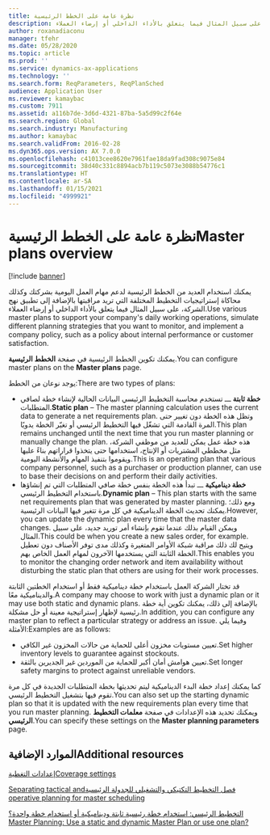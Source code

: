 ```yaml
---
title: نظرة عامة على الخطط الرئيسية
description: يمكنك استخدام العديد من الخطط الرئيسية لدعم مهام العمل اليومية بشركتك وكذلك محاكاة إستراتيجيات التخطيط المختلفة التي تريد مراقبتها بالإضافة إلى تطبيق نهج الشركة، على سبيل المثال فيما يتعلق بالأداء الداخلي أو إرضاء العملاء.
author: roxanadiaconu
manager: tfehr
ms.date: 05/28/2020
ms.topic: article
ms.prod: ''
ms.service: dynamics-ax-applications
ms.technology: ''
ms.search.form: ReqParameters, ReqPlanSched
audience: Application User
ms.reviewer: kamaybac
ms.custom: 7911
ms.assetid: a116b7de-3d6d-4321-87ba-5a5d99c2f64e
ms.search.region: Global
ms.search.industry: Manufacturing
ms.author: kamaybac
ms.search.validFrom: 2016-02-28
ms.dyn365.ops.version: AX 7.0.0
ms.openlocfilehash: c41013cee8620e7961fae18da9fad308c9075e84
ms.sourcegitcommit: 38d40c331c8894acb7b119c5073e3088b54776c1
ms.translationtype: HT
ms.contentlocale: ar-SA
ms.lasthandoff: 01/15/2021
ms.locfileid: "4999921"
---
```

# <a name="master-plans-overview"></a><span data-ttu-id="187c9-103">نظرة عامة على الخطط الرئيسية</span><span class="sxs-lookup"><span data-stu-id="187c9-103">Master plans overview</span></span>

[!include [banner](../includes/banner.md)]

<span data-ttu-id="187c9-104">يمكنك استخدام العديد من الخطط الرئيسية لدعم مهام العمل اليومية بشركتك وكذلك محاكاة إستراتيجيات التخطيط المختلفة التي تريد مراقبتها بالإضافة إلى تطبيق نهج الشركة، على سبيل المثال فيما يتعلق بالأداء الداخلي أو إرضاء العملاء.</span><span class="sxs-lookup"><span data-stu-id="187c9-104">Use various master plans to support your company's daily working operations, simulate different planning strategies that you want to monitor, and implement a company policy, such as a policy about internal performance or customer satisfaction.</span></span> 

<span data-ttu-id="187c9-105">يمكنك تكوين الخطط الرئيسية في صفحة **الخطط الرئيسية**.</span><span class="sxs-lookup"><span data-stu-id="187c9-105">You can configure master plans on the **Master plans** page.</span></span>

<span data-ttu-id="187c9-106">يوجد نوعان من الخطط:</span><span class="sxs-lookup"><span data-stu-id="187c9-106">There are two types of plans:</span></span>
-   <span data-ttu-id="187c9-107">**خطة ثابتة** ـــ تستخدم محاسبة التخطيط الرئيسي البيانات الحالية لإنشاء خطة لصافي المتطلبات.</span><span class="sxs-lookup"><span data-stu-id="187c9-107">**Static plan** – The master planning calculation uses the current data to generate a net requirements plan.</span></span> <span data-ttu-id="187c9-108">وتظل هذه الخطة دون تغيير حتى المرة القادمة التي تشغّل فيها التخطيط الرئيسي أو تغيّر الخطة يدويًا.</span><span class="sxs-lookup"><span data-stu-id="187c9-108">This plan remains unchanged until the next time that you run master planning or manually change the plan.</span></span> <span data-ttu-id="187c9-109">هذه خطة عمل يمكن للعديد من موظفي الشركة، مثل مخططي المشتريات أو الإنتاج، استخدامها حتى يتخذوا قراراتهم بناءً عليها ويقوموا بتنفيذ المهام والأنشطة اليومية.</span><span class="sxs-lookup"><span data-stu-id="187c9-109">This is an operating plan that various company personnel, such as a purchaser or production planner, can use to base their decisions on and perform their daily activities.</span></span>
-   <span data-ttu-id="187c9-110">**خطة ديناميكية** ـــ تبدأ هذه الخطة بنفس خطة صافي المتطلبات التي تم إنشاؤها باستخدام التخطيط الرئيسي.</span><span class="sxs-lookup"><span data-stu-id="187c9-110">**Dynamic plan** – This plan starts with the same net requirements plan that was generated by master planning.</span></span> <span data-ttu-id="187c9-111">ومع ذلك؛ يمكنك تحديث الخطة الديناميكية في كل مرة تتغير فيها البيانات الرئيسية.</span><span class="sxs-lookup"><span data-stu-id="187c9-111">However, you can update the dynamic plan every time that the master data changes.</span></span> <span data-ttu-id="187c9-112">ويمكن القيام بذلك عندما تقوم بإنشاء أمر توريد جديد، على سبيل المثال.</span><span class="sxs-lookup"><span data-stu-id="187c9-112">This could be when you create a new sales order, for example.</span></span> <span data-ttu-id="187c9-113">ويتيح لك ذلك مراقبة شبكة الأوامر المتغيرة وكذلك مدى توفر الأصناف دون تعطيل الخطة الثابتة التي يستخدمها الآخرون لمهام العمل الخاص بهم.</span><span class="sxs-lookup"><span data-stu-id="187c9-113">This enables you to monitor the changing order network and item availability without disturbing the static plan that others are using for their work processes.</span></span>

<span data-ttu-id="187c9-114">قد تختار الشركة العمل باستخدام خطة ديناميكية فقط أو استخدام الخطتين الثابتة والديناميكية معًا.</span><span class="sxs-lookup"><span data-stu-id="187c9-114">A company may choose to work with just a dynamic plan or it may use both static and dynamic plans.</span></span> <span data-ttu-id="187c9-115">بالإضافة إلى ذلك، يمكنك تكوين أية خطة رئيسية لإظهار إستراتيجية معينة أو حل مشكلة.</span><span class="sxs-lookup"><span data-stu-id="187c9-115">In addition, you can configure any master plan to reflect a particular strategy or address an issue.</span></span> <span data-ttu-id="187c9-116">وفيما يلي الأمثلة:</span><span class="sxs-lookup"><span data-stu-id="187c9-116">Examples are as follows:</span></span>
-   <span data-ttu-id="187c9-117">تعيين مستويات مخزون أعلى للحماية من حالات المخزون غير الكافي.</span><span class="sxs-lookup"><span data-stu-id="187c9-117">Set higher inventory levels to guarantee against stockouts.</span></span>
-   <span data-ttu-id="187c9-118">تعيين هوامش أمان أكبر للحماية من الموردين غير الجديرين بالثقة.</span><span class="sxs-lookup"><span data-stu-id="187c9-118">Set longer safety margins to protect against unreliable vendors.</span></span>

<span data-ttu-id="187c9-119">كما يمكنك إعداد خطة البدء الديناميكية ليتم تحديثها بخطة المتطلبات الجديدة في كل مرة تقوم فيها بتشغيل التخطيط الرئيسي.</span><span class="sxs-lookup"><span data-stu-id="187c9-119">You can also set up the starting dynamic plan so that it is updated with the new requirements plan every time that you run master planning.</span></span> <span data-ttu-id="187c9-120">ويمكنك تحديد هذه الإعدادات في صفحة **معلمات التخطيط الرئيسي**.</span><span class="sxs-lookup"><span data-stu-id="187c9-120">You can specify these settings on the **Master planning parameters** page.</span></span>



<a name="additional-resources"></a><span data-ttu-id="187c9-121">الموارد الإضافية</span><span class="sxs-lookup"><span data-stu-id="187c9-121">Additional resources</span></span>
--------

[<span data-ttu-id="187c9-122">إعدادات التغطية</span><span class="sxs-lookup"><span data-stu-id="187c9-122">Coverage settings</span></span>](coverage-settings.md)

[<span data-ttu-id="187c9-123">‬‏‫فصل التخطيط التكتيكي والتشغيلي للجدولة الرئيسية</span><span class="sxs-lookup"><span data-stu-id="187c9-123">Separating tactical and operative planning for master scheduling</span></span>](https://blogs.msdn.com/b/axmfg/archive/2012/10/12/separating-tactical-and-operative-planning-for-master-scheduling.aspx)

[<span data-ttu-id="187c9-124">التخطيط الرئيسي: استخدام خطة رئيسية ثابتة وديناميكية أو استخدام خطة واحدة؟</span><span class="sxs-lookup"><span data-stu-id="187c9-124">Master Planning: Use a static and dynamic Master Plan or use one plan?</span></span>](https://community.dynamics.com/ax/b/msdynaxlessonslearned/archive/2014/01/16/master-planning-use-a-static-and-dynamic-master-plan-or-use-one-plan)



